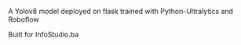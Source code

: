 A Yolov8 model deployed on flask trained with Python-Ultralytics and Roboflow

Built for InfoStudio.ba

